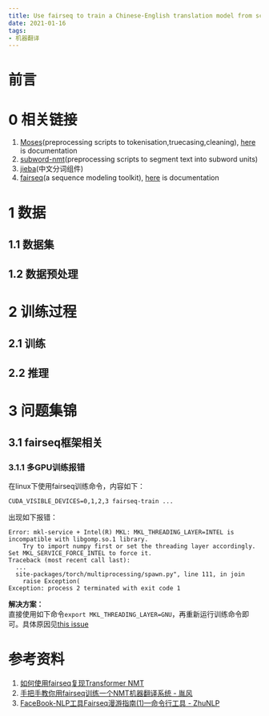 ```yaml
---
title: Use fairseq to train a Chinese-English translation model from scratch
date: 2021-01-16
tags:
- 机器翻译
---
```

# 前言

# 0 相关链接
1. [Moses](https://github.com/moses-smt/mosesdecoder)(preprocessing scripts to tokenisation,truecasing,cleaning), [here](http://www.statmt.org/moses/?n=Moses.Baseline) is documentation
2. [subword-nmt](https://github.com/rsennrich/subword-nmt)(preprocessing scripts to segment text into subword units)
3. [jieba](https://github.com/fxsjy/jieba)(中文分词组件)
4. [fairseq](https://github.com/pytorch/fairseq)(a sequence modeling toolkit), [here](https://fairseq.readthedocs.io/en/latest/index.html#) is documentation

# 1 数据
## 1.1 数据集
## 1.2 数据预处理

# 2 训练过程
## 2.1 训练
## 2.2 推理

# 3 问题集锦
## 3.1 fairseq框架相关
### 3.1.1 多GPU训练报错
在linux下使用fairseq训练命令，内容如下：
```
CUDA_VISIBLE_DEVICES=0,1,2,3 fairseq-train ...
```
出现如下报错：
```
Error: mkl-service + Intel(R) MKL: MKL_THREADING_LAYER=INTEL is incompatible with libgomp.so.1 library.
	Try to import numpy first or set the threading layer accordingly. Set MKL_SERVICE_FORCE_INTEL to force it.
Traceback (most recent call last):
  ...
  site-packages/torch/multiprocessing/spawn.py", line 111, in join
    raise Exception(
Exception: process 2 terminated with exit code 1
```

**解决方案：**  
直接使用如下命令```export MKL_THREADING_LAYER=GNU```，再重新运行训练命令即可。具体原因见[this issue](https://github.com/pytorch/pytorch/issues/37377)

# 参考资料
1. [如何使用fairseq复现Transformer NMT](http://www.linzehui.me/2019/01/28/%E7%A2%8E%E7%89%87%E7%9F%A5%E8%AF%86/%E5%A6%82%E4%BD%95%E4%BD%BF%E7%94%A8fairseq%E5%A4%8D%E7%8E%B0Transformer%20NMT/)
2. [手把手教你用fairseq训练一个NMT机器翻译系统 - 胤风
](https://blog.csdn.net/moreaction_/article/details/107252080)
3. [FaceBook-NLP工具Fairseq漫游指南(1)—命令行工具 - ZhuNLP](https://zhuanlan.zhihu.com/p/194176917)
